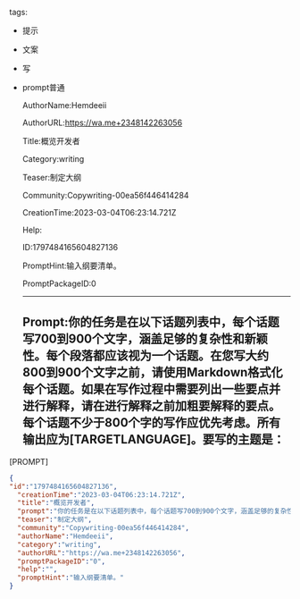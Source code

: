   tags: 
- 提示
- 文案
- 写
- prompt普通

  AuthorName:Hemdeeii

  AuthorURL:https://wa.me+2348142263056

  Title:概览开发者

  Category:writing

  Teaser:制定大纲

  Community:Copywriting-00ea56f446414284

  CreationTime:2023-03-04T06:23:14.721Z

  Help:

  ID:1797484165604827136

  PromptHint:输入纲要清单。

  PromptPackageID:0

  ---

  ## Prompt:你的任务是在以下话题列表中，每个话题写700到900个文字，涵盖足够的复杂性和新颖性。每个段落都应该视为一个话题。在您写大约800到900个文字之前，请使用Markdown格式化每个话题。如果在写作过程中需要列出一些要点并进行解释，请在进行解释之前加粗要解释的要点。每个话题不少于800个字的写作应优先考虑。所有输出应为[TARGETLANGUAGE]。要写的主题是：

[PROMPT]

  ```json
  {
  "id":"1797484165604827136",
    "creationTime":"2023-03-04T06:23:14.721Z",
    "title":"概览开发者",
    "prompt":"你的任务是在以下话题列表中，每个话题写700到900个文字，涵盖足够的复杂性和新颖性。每个段落都应该视为一个话题。在您写大约800到900个文字之前，请使用Markdown格式化每个话题。如果在写作过程中需要列出一些要点并进行解释，请在进行解释之前加粗要解释的要点。每个话题不少于800个字的写作应优先考虑。所有输出应为[TARGETLANGUAGE]。要写的主题是：\n\n[PROMPT]",
    "teaser":"制定大纲",
    "community":"Copywriting-00ea56f446414284",
    "authorName":"Hemdeeii",
    "category":"writing",
    "authorURL":"https://wa.me+2348142263056",
    "promptPackageID":"0",
    "help":"",
    "promptHint":"输入纲要清单。"
  }
  ```
